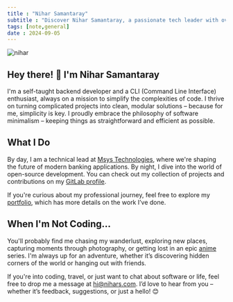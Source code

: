 ```yaml
---
title : "Nihar Samantaray"
subtitle : "Discover Nihar Samantaray, a passionate tech leader with over 9 years of experience in the financial sector. Explore his journey, insights, and professional expertise at https://nih.ar/nihar."
tags: [note,general]
date : 2024-09-05
---
```


![nihar](nihar.webp)


## Hey there! 👋 I'm Nihar Samantaray

I'm a self-taught backend developer and a CLI (Command Line Interface) enthusiast, always on a mission to simplify the complexities of code. I thrive on turning complicated projects into clean, modular solutions – because for me, simplicity is key. I proudly embrace the philosophy of software minimalism – keeping things as straightforward and efficient as possible.

## What I Do

By day, I am a technical lead at [Msys Technologies](https://www.msystechnologies.com/), where we're shaping the future of modern banking applications. By night, I dive into the world of open-source development. You can check out my collection of projects and contributions on my [GitLab profile](https://gitlab.com/niharokz).

If you're curious about my professional journey, feel free to explore my [portfolio](/resume), which has more details on the work I’ve done.

## When I'm Not Coding...

You'll probably find me chasing my wanderlust, exploring new places, capturing moments through photography, or getting lost in an epic [anime](/anime) series. I'm always up for an adventure, whether it’s discovering hidden corners of the world or hanging out with friends.

If you're into coding, travel, or just want to chat about software or life, feel free to drop me a message at [hi@nihars.com](mailto:hi@nihars.com). I’d love to hear from you – whether it’s feedback, suggestions, or just a hello! 😊

